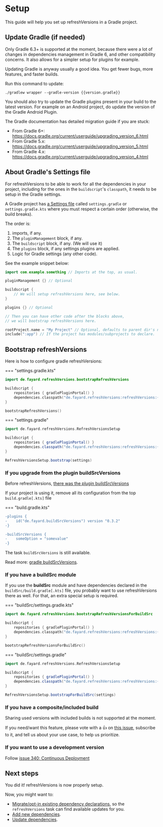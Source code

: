# Setup

This guide will help you set up refreshVersions in a Gradle project.

## Update Gradle (if needed)

Only Gradle 6.3+ is supported at the moment, because there were a lot of changes in dependencies management in Gradle 6, and other compatibility concerns. It also allows for a simpler setup for plugins for example.

Updating Gradle is anyway usually a good idea. You get fewer bugs, more
features, and faster builds.

Run this command to update:

```shell
./gradlew wrapper --gradle-version {{version.gradle}}
```

You should also try to update the Gradle plugins present in your build to the latest version. For example on an Android project, do update the version of the Gradle Android Plugin.

The Gradle documentation has detailed migration guide if you are stuck:

- From Gradle 6+: https://docs.gradle.org/current/userguide/upgrading_version_6.html
- From Gradle 5.x: https://docs.gradle.org/current/userguide/upgrading_version_5.html
- From Gradle 4.x: https://docs.gradle.org/current/userguide/upgrading_version_4.html


## About Gradle's Settings file

For refreshVersions to be able to work for all the dependencies in your project, including for the ones in the `buildscript`'s `classpath`, it needs to be setup in the Gradle settings.

A Gradle project has [a Settings file](https://docs.gradle.org/current/userguide/build_lifecycle.html#sec:settings_file) called `settings.gradle`  or `settings.gradle.kts` where you must respect a certain order (otherwise, the build breaks).

The order is:

1. imports, if any.
2. The `pluginManagement` block, if any.
3. The `buildscript` block, if any. (We will use it)
4. The `plugins` block, if any settings plugins are applied.
5. Logic for Gradle settings (any other code).

See the example snippet below:

```kotlin
import com.example.something // Imports at the top, as usual.

pluginManagement {} // Optional

buildscript {
    // We will setup refreshVersions here, see below.
}

plugins {} // Optional

// Then you can have other code after the blocks above,
// we will bootstrap refreshVersions here.

rootProject.name = "My Project" // Optional, defaults to parent dir's name.
include(":app") // If the project has modules/subprojects to declare.
```

## Bootstrap refreshVersions

Here is how to configure gradle refreshVersions:

=== "settings.gradle.kts"
```kotlin
import de.fayard.refreshVersions.bootstrapRefreshVersions

buildscript {
    repositories { gradlePluginPortal() }
    dependencies.classpath("de.fayard.refreshVersions:refreshVersions:{{version.refreshVersions}}")
}

bootstrapRefreshVersions()
```

=== "settings.gradle"
```groovy
import de.fayard.refreshVersions.RefreshVersionsSetup

buildscript {
    repositories { gradlePluginPortal() }
    dependencies.classpath("de.fayard.refreshVersions:refreshVersions:{{version.refreshVersions}}")
}

RefreshVersionsSetup.bootstrap(settings)
```


### If you upgrade from the plugin buildSrcVersions

Before refreshVersions, [there was the plugin buildSrcVersions](https://dev.to/jmfayard/better-dependency-management-in-android-studio-3-5-with-gradle-buildsrcversions-34e9)

If your project is using it, remove all its configuration from the top `build.gradle[.kts]` file

=== "build.gradle.kts"
```diff
-plugins {
-    id("de.fayard.buildSrcVersions") version "0.3.2"
-}

-buildSrcVersions {
-    someOption = "somevalue"
-}
```

The task `buildSrcVersions` is still available.

Read more: [gradle buildSrcVersions]({{link.site}}/gradle-buildsrcversions).

### If you have a buildSrc module

If you use the **buildSrc** module and have dependencies declared in the `buildSrc/build.gradle[.kts]` file, you probably want to use refreshVersions there as well. For that, an extra special setup is required.

=== "buildSrc/settings.gradle.kts"
```kotlin
import de.fayard.refreshVersions.bootstrapRefreshVersionsForBuildSrc

buildscript {
    repositories { gradlePluginPortal() }
    dependencies.classpath("de.fayard.refreshVersions:refreshVersions:{{version.refreshVersions}}")
}

bootstrapRefreshVersionsForBuildSrc()
```

=== "buildSrc/settings.gradle"
```groovy
import de.fayard.refreshVersions.RefreshVersionsSetup

buildscript {
    repositories { gradlePluginPortal() }
    dependencies.classpath("de.fayard.refreshVersions:refreshVersions:{{version.refreshVersions}}")
}

RefreshVersionsSetup.bootstrapForBuildSrc(settings)
```


### If you have a composite/included build

Sharing used versions with included builds is not supported at the moment.

If you need/want this feature, please vote with a 👍 on [this issue]({{link.issues}}/205), subscribe to it, and tell us about your use case, to help us prioritize.

### If you want to use a development version

Follow [issue 340: Continuous Deployment](https://github.com/jmfayard/refreshVersions/issues/340)

## Next steps

You did it! refreshVersions is now properly setup.

Now, you might want to:

- [Migrate/opt-in existing dependency declarations]({{link.site}}/migration), so the `refreshVersions` task can find available updates for you.
- [Add new dependencies]({{link.site}}/add-dependencies).
- [Update dependencies]({{link.site}}/update-dependencies).
